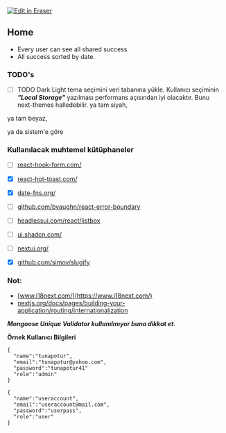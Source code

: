 <p><a target="_blank" href="https://app.eraser.io/workspace/lMRCxUklhIqILSmD8Ijy" id="edit-in-eraser-github-link"><img alt="Edit in Eraser" src="https://firebasestorage.googleapis.com/v0/b/second-petal-295822.appspot.com/o/images%2Fgithub%2FOpen%20in%20Eraser.svg?alt=media&amp;token=968381c8-a7e7-472a-8ed6-4a6626da5501"></a></p>

## Home
- Every user can see all shared success
- All success sorted by date.
### TODO's
- [ ] TODO Dark Light tema seçimini veri tabanına yükle.
Kullanıcı seçiminin **_"Local Storage"_** yazılması performans açısından iyi olacaktır.
Bunu next-themes halledebilir.
ya tam siyah,

ya tam beyaz,

ya da sistem'e göre



### Kullanılacak muhtemel kütüphaneler
- [ ] [﻿react-hook-form.com/](https://react-hook-form.com/) 
- [x] [﻿react-hot-toast.com/](https://react-hot-toast.com/) 
- [x] [﻿date-fns.org/](https://date-fns.org/) 
- [ ] [﻿github.com/bvaughn/react-error-boundary](https://github.com/bvaughn/react-error-boundary) 
- [ ] [﻿headlessui.com/react/listbox](https://headlessui.com/react/listbox) 
- [ ] [﻿ui.shadcn.com/](https://ui.shadcn.com/) 
- [ ] [﻿nextui.org/](https://nextui.org/) 
- [x] [﻿github.com/simov/slugify](https://github.com/simov/slugify) 


### Not:
- [﻿www.i18next.com/](https://www.i18next.com/) 
- [﻿nextjs.org/docs/pages/building-your-application/routing/internationalization](https://nextjs.org/docs/pages/building-your-application/routing/internationalization) 


_**Mongoose Unique Validator kullanılmıyor buna dikkat et.**_



**Örnek Kullanıcı Bilgileri**

```
{
  "name":"tunapotur",
  "email":"tunapotur@yahoo.com",
  "password":"tunapotur41"
  "role":"admin"
}

{
  "name":"useraccount",
  "email":"useraccount@mail.com",
  "password":"userpass",
  "role":"user"
}
```



<!--- Eraser file: https://app.eraser.io/workspace/lMRCxUklhIqILSmD8Ijy --->